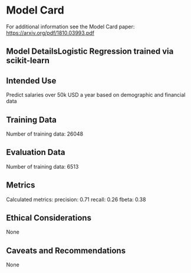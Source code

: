 # Model Card

For additional information see the Model Card paper: https://arxiv.org/pdf/1810.03993.pdf

## Model DetailsLogistic Regression trained via scikit-learn
## Intended Use
Predict salaries over 50k USD a year based on demographic and financial data
## Training Data
Number of training data: 26048
## Evaluation Data
Number of training data: 6513
## Metrics

Calculated metrics:
precision: 0.71
recall: 0.26
fbeta: 0.38


## Ethical Considerations
None
## Caveats and Recommendations
None